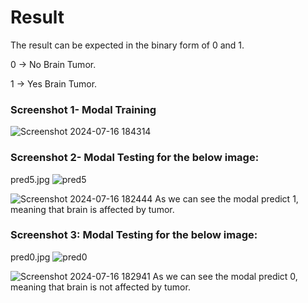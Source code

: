 # Result
The result can be expected in the binary form of 0 and 1.

0 -> No Brain Tumor.

1 -> Yes Brain Tumor.

### Screenshot 1- Modal Training
![Screenshot 2024-07-16 184314](https://github.com/user-attachments/assets/ab16a6c4-331c-4ff3-a368-2653a6d29846)


### Screenshot 2- Modal Testing for the below image:
pred5.jpg
![pred5](https://github.com/user-attachments/assets/ababe149-60a8-43f2-b1a5-e8e2d43a76fa)


![Screenshot 2024-07-16 182444](https://github.com/user-attachments/assets/0204b04d-d624-4e4a-8b56-ad63f6e67bb9)
As we can see the modal predict 1, meaning that brain is affected by tumor.

### Screenshot 3: Modal Testing for the below image:
pred0.jpg
![pred0](https://github.com/user-attachments/assets/3eb2fd59-825b-4a8e-971a-bd9ca579956f)

![Screenshot 2024-07-16 182941](https://github.com/user-attachments/assets/1d668ba9-85d0-42c0-8c9f-cd4923f04450)
As we can see the modal predict 0, meaning that brain is not affected by tumor.
